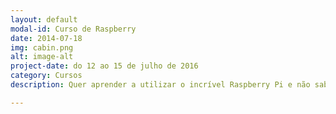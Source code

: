 ```yaml
---
layout: default
modal-id: Curso de Raspberry
date: 2014-07-18
img: cabin.png
alt: image-alt
project-date: do 12 ao 15 de julho de 2016
category: Cursos
description: Quer aprender a utilizar o incrível Raspberry Pi e não sabe por onde começar? A 4flyers, em parceria com a <a href="http://www.huinfinito.com.br/">Hu Infinito</a> estão oferecendo o Curso Básico de Raspberry Pi para você. Esse projeto foi desenvolvido com muito carinho para você sair do curso totalmente habilitado a criar inúmeros projetos. Ficou curioso? Visite a página do curso e <a href="http://www.huinfinito.com.br/kits/1098-curso-basico-de-raspberry-pi-3.html">saiba mais</a>! Quer dicas de projetos com o Raspberry Pi, ou está curioso para saber qual o sei potencial? Visite a nossa página de <a href="http://www.huinfinito.com.br/kits/1098-curso-basico-de-raspberry-pi-3.html">Projetos com o Raspberry Pi</a> e leia mais.

---
```

